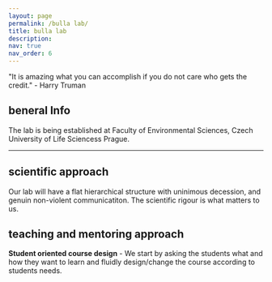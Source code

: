 ```yaml
---
layout: page
permalink: /bulla lab/
title: bulla lab
description: 
nav: true
nav_order: 6
---
```


"It is amazing what you can accomplish if you do not care who gets the credit." - Harry Truman

## beneral Info

The lab is being established at Faculty of Environmental Sciences, Czech University of Life Sciencess Prague. 

---

## scientific approach

Our lab will have a flat hierarchical structure with uninimous decession, and genuin non-violent communicatiton. The scientific rigour is what matters to us.

## teaching and mentoring approach

**Student oriented course design** - We start by asking the students what and how they want to learn and fluidly design/change the course according to students needs.
